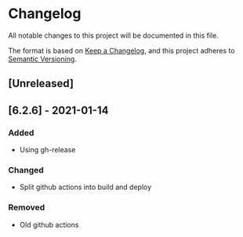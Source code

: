 # Changelog
All notable changes to this project will be documented in this file.

The format is based on [Keep a Changelog](https://keepachangelog.com/en/1.0.0/),
and this project adheres to [Semantic Versioning](https://semver.org/spec/v2.0.0.html).

## [Unreleased]

## [6.2.6] - 2021-01-14
### Added
- Using gh-release

### Changed
- Split github actions into build and deploy

### Removed
- Old github actions

